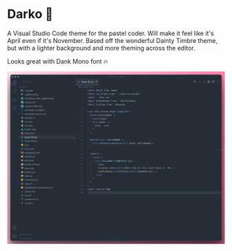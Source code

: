 # Darko 🐰

A Visual Studio Code theme for the pastel coder. Will make it feel like it's April even if it's November. Based off the wonderful Dainty Timbre theme, but with a lighter background and more theming across the editor.

Looks great with Dank Mono font 🔥

![Screenshot](./demo.png)
